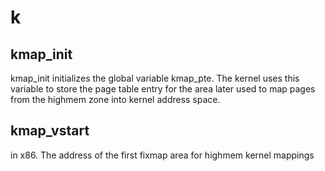 # k

## kmap_init
kmap_init initializes the global variable kmap_pte. The kernel uses this variable to store the page table entry for the area later used to map pages from the highmem zone into kernel address space. 

## kmap_vstart
in x86. The address of the first fixmap area for highmem kernel mappings